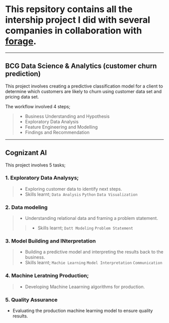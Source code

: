 # This repsitory contains all the intership project I did with several companies in collaboration with [forage](https://www.theforage.com).

---

## BCG Data Science  & Analytics (customer churn prediction)

This project involves creating a predictive classification model for a client to determine which customers are likely to churn using customer data set and pricing data set.

The workflow involved 4 steps;

>  - Business Understanding and Hypothesis
>  - Exploratory Data Analysis
>  - Feature Engineering and Modelling
>  - Findings and Recommendation

---
## Cognizant AI

This project involves 5 tasks;

### 1. Exploratory Data Analysys;
> - Exploring customer data to identify next steps.
> - Skills learnt; `Data Analysis` `Python` `Data Visualization`


### 2. Data modeling
> - Understanding relational data and framing a problem statement.
> > - Skills learnt; `Datt Modeling` `Problem Statement`

### 3. Model Building and INterpretation
> - Building a predictive model and interpreting the results back to the business.
> - Skills learnt; `Machie Learning` `Model Interpretation` `Communication`

### 4. Machine Leratning Production;
> - Developing Machine Leaarning algorithms for production.

### 5. Quality Assurance
- Evaluating the production machine learning model to ensure quality results.



